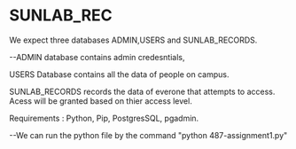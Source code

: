 # SUNLAB_REC

We expect three databases ADMIN,USERS and SUNLAB_RECORDS.

--ADMIN database contains admin credesntials,

  USERS Database contains all the data of people on campus.

  SUNLAB_RECORDS records the data of everone that attempts to access.
  Acess will be granted based on thier access level.

Requirements : Python, Pip, PostgresSQL, pgadmin.

--We can run the python file by the command "python 487-assignment1.py"



